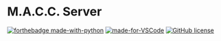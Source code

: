# M.A.C.C. Server
[![forthebadge made-with-python](http://ForTheBadge.com/images/badges/made-with-python.svg)](https://www.python.org/)
[![made-for-VSCode](https://img.shields.io/badge/Made%20for-VSCode-1f425f.svg)](https://code.visualstudio.com/)
[![GitHub license](https://img.shields.io/github/license/3top1a/M.A.C.C.-server.js.svg)](https://github.com/3top1a/M.A.C.C.-server/blob/master/LICENSE)
